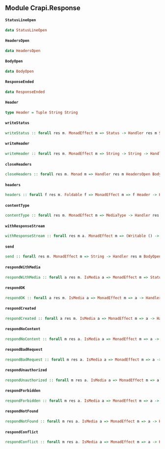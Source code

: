 ## Module Crapi.Response

#### `StatusLineOpen`

``` purescript
data StatusLineOpen
```

#### `HeadersOpen`

``` purescript
data HeadersOpen
```

#### `BodyOpen`

``` purescript
data BodyOpen
```

#### `ResponseEnded`

``` purescript
data ResponseEnded
```

#### `Header`

``` purescript
type Header = Tuple String String
```

#### `writeStatus`

``` purescript
writeStatus :: forall res m. MonadEffect m => Status -> Handler res m StatusLineOpen HeadersOpen Unit
```

#### `writeHeader`

``` purescript
writeHeader :: forall res m. MonadEffect m => String -> String -> Handler res m HeadersOpen HeadersOpen Unit
```

#### `closeHeaders`

``` purescript
closeHeaders :: forall res m. Monad m => Handler res m HeadersOpen BodyOpen Unit
```

#### `headers`

``` purescript
headers :: forall f res m. Foldable f => MonadEffect m => f Header -> Handler res m HeadersOpen BodyOpen Unit
```

#### `contentType`

``` purescript
contentType :: forall res m. MonadEffect m => MediaType -> Handler res m HeadersOpen HeadersOpen Unit
```

#### `withResponseStream`

``` purescript
withResponseStream :: forall res m a. MonadEffect m => (Writable () -> m a) -> Handler res m BodyOpen ResponseEnded a
```

#### `send`

``` purescript
send :: forall res m. MonadEffect m => String -> Handler res m BodyOpen ResponseEnded Unit
```

#### `respondWithMedia`

``` purescript
respondWithMedia :: forall a res m. IsMedia a => MonadEffect m => Status -> a -> Handler res m StatusLineOpen ResponseEnded Unit
```

#### `respondOK`

``` purescript
respondOK :: forall a res m. IsMedia a => MonadEffect m => a -> Handler (ok :: a | res) m StatusLineOpen ResponseEnded Unit
```

#### `respondCreated`

``` purescript
respondCreated :: forall a res m. IsMedia a => MonadEffect m => a -> Handler (created :: a | res) m StatusLineOpen ResponseEnded Unit
```

#### `respondNoContent`

``` purescript
respondNoContent :: forall m res a. IsMedia a => MonadEffect m => a -> Handler (noContent :: a | res) m StatusLineOpen ResponseEnded Unit
```

#### `respondBadRequest`

``` purescript
respondBadRequest :: forall m res a. IsMedia a => MonadEffect m => a -> Handler (badRequest :: a | res) m StatusLineOpen ResponseEnded Unit
```

#### `respondUnauthorized`

``` purescript
respondUnauthorized :: forall m res a. IsMedia a => MonadEffect m => a -> Handler (unauthorized :: a | res) m StatusLineOpen ResponseEnded Unit
```

#### `respondForbidden`

``` purescript
respondForbidden :: forall m res a. IsMedia a => MonadEffect m => a -> Handler (forbidden :: a | res) m StatusLineOpen ResponseEnded Unit
```

#### `respondNotFound`

``` purescript
respondNotFound :: forall m res a. IsMedia a => MonadEffect m => a -> Handler (notFound :: a | res) m StatusLineOpen ResponseEnded Unit
```

#### `respondConflict`

``` purescript
respondConflict :: forall m res a. IsMedia a => MonadEffect m => a -> Handler (conflict :: a | res) m StatusLineOpen ResponseEnded Unit
```



